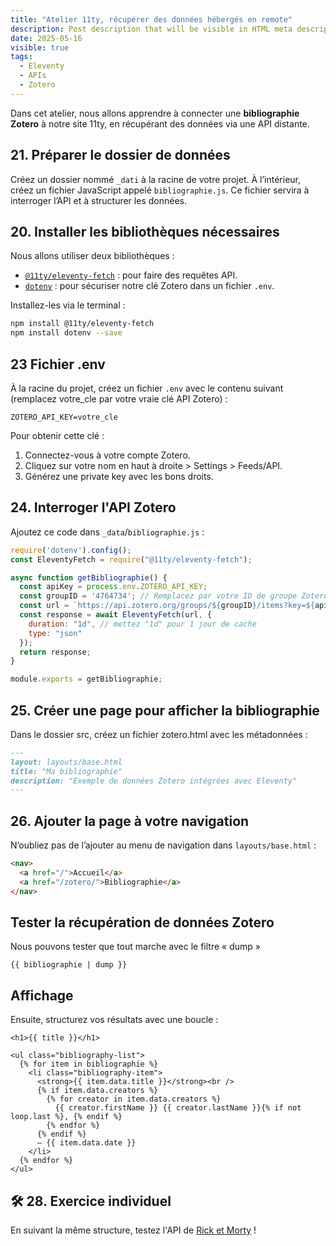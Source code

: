 ```yaml
---
title: "Atelier 11ty, récupérer des données hébergés en remote"
description: Post description that will be visible in HTML meta description.
date: 2025-05-16
visible: true
tags:
  - Eleventy
  - APIs
  - Zotero
---
```


Dans cet atelier, nous allons apprendre à connecter une **bibliographie Zotero** à notre site 11ty, en récupérant des données via une API distante.

## 21. Préparer le dossier de données

Créez un dossier nommé `_dati` à la racine de votre projet. À l’intérieur, créez un fichier JavaScript appelé `bibliographie.js`. Ce fichier servira à interroger l’API et à structurer les données.

## 20. Installer les bibliothèques nécessaires

Nous allons utiliser deux bibliothèques :

- [`@11ty/eleventy-fetch`](https://www.npmjs.com/package/@11ty/eleventy-fetch) : pour faire des requêtes API.
- [`dotenv`](https://www.npmjs.com/package/dotenv) : pour sécuriser notre clé Zotero dans un fichier `.env`.

Installez-les via le terminal :

```bash
npm install @11ty/eleventy-fetch
npm install dotenv --save 
```

## 23 Fichier .env

À la racine du projet, créez un fichier `.env` avec le contenu suivant (remplacez votre_cle par votre vraie clé API Zotero) :

```
ZOTERO_API_KEY=votre_cle
```

Pour obtenir cette clé :
1. Connectez-vous à votre compte Zotero.
2. Cliquez sur votre nom en haut à droite > Settings > Feeds/API.
3. Générez une private key avec les bons droits.

## 24. Interroger l'API Zotero

Ajoutez ce code dans `_data`/`bibliographie.js` :

```js
require('dotenv').config();
const EleventyFetch = require("@11ty/eleventy-fetch");

async function getBibliographie() {
  const apiKey = process.env.ZOTERO_API_KEY;
  const groupID = '4764734'; // Remplacez par votre ID de groupe Zotero si besoin
  const url = `https://api.zotero.org/groups/${groupID}/items?key=${apiKey}`;
  const response = await EleventyFetch(url, {
    duration: "1d", // mettez "1d" pour 1 jour de cache
    type: "json"
  });
  return response;
}

module.exports = getBibliographie;
```

## 25. Créer une page pour afficher la bibliographie

Dans le dossier src, créez un fichier zotero.html avec les métadonnées :

```md
---
layout: layouts/base.html
title: "Ma bibliographie"
description: "Exemple de données Zotero intégrées avec Eleventy"
---
```

## 26. Ajouter la page à votre navigation

N’oubliez pas de l’ajouter au menu de navigation dans `layouts/base.html` :

```html
<nav>
  <a href="/">Accueil</a>
  <a href="/zotero/">Bibliographie</a>
</nav>
```

## Tester la récupération de données Zotero

Nous pouvons tester que tout marche avec le filtre « dump »

```njk
{{ bibliographie | dump }}
```

## Affichage

Ensuite, structurez vos résultats avec une boucle :

```
<h1>{{ title }}</h1>

<ul class="bibliography-list">
  {% for item in bibliographie %}
    <li class="bibliography-item">
      <strong>{{ item.data.title }}</strong><br />
      {% if item.data.creators %}
        {% for creator in item.data.creators %}
          {{ creator.firstName }} {{ creator.lastName }}{% if not loop.last %}, {% endif %}
        {% endfor %}
      {% endif %}
      — {{ item.data.date }}
    </li>
  {% endfor %}
</ul>
```

## 🛠️ 28. Exercice individuel

En suivant la même structure, testez l'API de [Rick et Morty](https://rickandmortyapi.com/) !




<!--Proviamo a questo punto a collegare una bibliografia [Zotero](https://www.zotero.org/) all'interno del nostro ambiente.

Per fare questo, create un dossier di gestione dei dati `_dati`. Al suo interno, create un file, `bibliographie.js`.

A questo punto, occorre installare due altre libreria npm : `11ty/eleventy-fetch` che ci permetterà di parser la nostra API, e `dotenv` che ci permetterà di gestire il token della nostra API.

- per installare 11ty/eleventy-fetch, scrivete su terminale : `npm install @11ty/eleventy-fetch`
- per installare `dotenv` : `npm install dotenv --save`.

Create infine un file `.env`. Al suo interno inserite la dicitura `ZOTERO_API_KEY=` immediatamente seguita dalla key del vostro account Zotero.
Potrai trovare la chiave entrando nel tuo profilo zotero : cliccate sul vostro nome utente in alto a destra, e in seguito su "settings" > "security" > "Create new private key"

Una volta fatto questo, ritorniamo all'interno del nostro file `bibliographie.js`, per potervi aggiungere le configurazioni necessarie. 

Cominciando richiamando le due librerie npm che abbiamo appena importato, in questo modo : 

```js
require('dotenv').config();
const EleventyFetch = require("@11ty/eleventy-fetch");
```

In seguito, impostiamo un'operazione asincrona, che opererà una richiesta all'api di Zotero, utilizzando il metodo http `GET` 

```js
async function getBibliographie() {
    const apiKey = process.env.ZOTERO_API_KEY;
    const groupID = '4764734';
    const url = `https://api.zotero.org/groups/${groupID}/items?key=${apiKey}`;
    const response = EleventyFetch(url, {
        duration: "id",
        type: "json"
    });
    const articles = response
    return articles;
}
```

rendiamo infine l'utilizzo di questa funzione esportabile all'interno del resto del sito, attraverso questa linea di codice : 

```js
module.exports = getBibliographie
```

Creiamo ora la pagina `.html` all'interno della quale questi dati saranno msotrati. Per fare questo, andimoa alla radice del dossier `src` e creiamo la pagina `zotero.html`. 

All'interno di questa nuova pagina, dichiariamo come sempre il layout di riferimento e gli altri metadati, in questo modo :

```md
---
layout: layouts/base.html
title: "Ma bibliographie"
description: "this is the description"
---
```

A questo punto non dimentichiamoci di aggiungere la nostra pagina alla barra di navigazione, strutturata all'interno del nostro file `layouts > base.html`

Tentiamo d'apprima di vedere se la nostra richiesta API funziona. Per fare ciò, facciamo un dump intero della risposta all'interno della nostra pagina zotero : 
 
```md
{{ bibliographie | dump }}
```

Dovremmo ottenere una serie di dati strutturati in json. È normale che siano quasi illeggibili! Proviamo a orientarci, all'interno di questi risultati, incollando ad esempio il link dell'API all'interno del mio navigatore.
In seguito, proviamo a strutturare i risultati all'interno del nostro documento zotero.html. 
Ad esempio, con qualcosa del genere:

```h1
<h1>{{title}}</h1>

<ul class="bibliography-list">
 {% for item in topStories %}
    <li class="bibliography-item">
    {{ item.data.title }}
    {% if item.data.creators %}
    {% for creator in item.data.creators %}
        {{ creator.firstName }} {{ creator.lastName }}{% if not loop.last %}, {% endif %},
    {% endfor %}
    {% endif %}
    {{ item.data.date}}
    </li>
 {% endfor %}
</ul>
```

E adesso, provate un esercizio individuale:

Cercate di osservare all'interno della documentazione famosa [API di Rick and Morty](https://rickandmortyapi.com/). Sulla base di quanto fatto fino ad ora, cercate di personalizzare la vostra richiesta.-->

